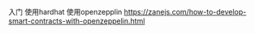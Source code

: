 入门
使用hardhat
使用openzepplin
https://zanejs.com/how-to-develop-smart-contracts-with-openzeppelin.html
